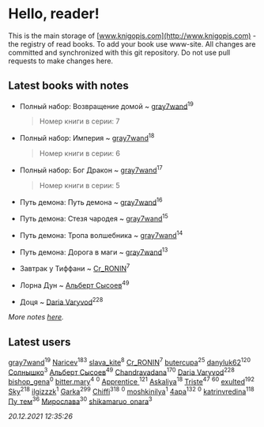 # Hello, reader!
This is the main storage of [www.knigopis.com](http://www.knigopis.com) - the registry of read books.
To add your book use www-site. All changes are committed and synchronized with this git repository.
Do not use pull requests to make changes here.


## Latest books with notes
* Полный набор: Возвращение домой ~ [gray7wand](users/110/110080946273609412257-google)<sup>19</sup>
    > Номер книги в серии: 7

* Полный набор: Империя ~ [gray7wand](users/110/110080946273609412257-google)<sup>18</sup>
    > Номер книги в серии: 6

* Полный набор: Бог Дракон ~ [gray7wand](users/110/110080946273609412257-google)<sup>17</sup>
    > Номер книги в серии: 5

* Путь демона: Путь демона ~ [gray7wand](users/110/110080946273609412257-google)<sup>16</sup>

* Путь демона: Стезя чародея ~ [gray7wand](users/110/110080946273609412257-google)<sup>15</sup>

* Путь демона: Тропа волшебника ~ [gray7wand](users/110/110080946273609412257-google)<sup>14</sup>

* Путь демона: Дорога в маги ~ [gray7wand](users/110/110080946273609412257-google)<sup>13</sup>

* Завтрак у Тиффани ~ [Cr_RONIN](users/112/112090473416384685204-google)<sup>7</sup>

* Лорна Дун ~ [Альберт Сысоев](users/474/47446642-vkontakte)<sup>49</sup>

* Доця ~ [Daria Varyvod](users/829/829893410524253-facebook)<sup>228</sup>


_More notes [here](latest_books_with_notes.md)._


## Latest users
[gray7wand](users/110/110080946273609412257-google)<sup>19</sup> 
[Naricev](users/107/107090515204537133928-google)<sup>183</sup> 
[slava_kite](users/134/134671934-vkontakte)<sup>8</sup> 
[Cr_RONIN](users/112/112090473416384685204-google)<sup>7</sup> 
[butercupa](users/193/193697993-vkontakte)<sup>25</sup> 
[danyluk62](users/374/374149854-vkontakte)<sup>120</sup> 
[Солнышко](users/142/142331349-vkontakte)<sup>3</sup> 
[Альберт Сысоев](users/474/47446642-vkontakte)<sup>49</sup> 
[Chandravadana](users/105/105866022348292919948-google)<sup>170</sup> 
[Daria Varyvod](users/829/829893410524253-facebook)<sup>228</sup> 
[bishop_gena](users/223/223133377-vkontakte)<sup>0</sup> 
[bitter.mary](users/108/108890810412612634449-google)<sup>4</sup> 
[](users/103/103707808693711714462-google)<sup>0</sup> 
[Apprentice ](users/528/52821952-vkontakte)<sup>121</sup> 
[Askaliya](users/326/326783541-vkontakte)<sup>18</sup> 
[Triste](users/517/5175580462988229760-mailru)<sup>47</sup> 
[](users/153/1537586159620888-facebook)<sup>60</sup> 
[exulted](users/100/100599204551896265722-google)<sup>192</sup> 
[Sky](users/118/118049897850017649660-googleplus)<sup>218</sup> 
[ilgizzzk](users/150/150371197-vkontakte)<sup>1</sup> 
[Garka](users/115/115753719718250012620-google)<sup>299</sup> 
[Chiffi](users/105/105831994080785626680-google)<sup>318</sup> 
[](users/100/100447278595804083446-google)<sup>0</sup> 
[moshkinilya](users/827/82783120-yandex)<sup>1</sup> 
[4apa](users/117/117392596378069249667-google)<sup>132</sup> 
[](users/113/113482047499020131819-google)<sup>0</sup> 
[katrinvredina](users/233/2336755-vkontakte)<sup>118</sup> 
[Пу_тем](users/344/3448154788585127-facebook)<sup>36</sup> 
[Мирослава](users/106/106107989792957993574-google)<sup>30</sup> 
[shikamaruo_onara](users/569/569209044-vkontakte)<sup>3</sup> 


_20.12.2021 12:35:26_
